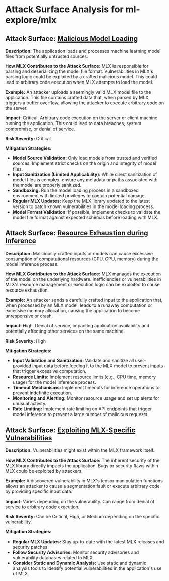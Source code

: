 # Attack Surface Analysis for ml-explore/mlx

## Attack Surface: [Malicious Model Loading](./attack_surfaces/malicious_model_loading.md)

**Description:** The application loads and processes machine learning model files from potentially untrusted sources.

**How MLX Contributes to the Attack Surface:** MLX is responsible for parsing and deserializing the model file format. Vulnerabilities in MLX's parsing logic could be exploited by a crafted malicious model. This could lead to arbitrary code execution when MLX attempts to load the model.

**Example:** An attacker uploads a seemingly valid MLX model file to the application. This file contains crafted data that, when parsed by MLX, triggers a buffer overflow, allowing the attacker to execute arbitrary code on the server.

**Impact:** Critical. Arbitrary code execution on the server or client machine running the application. This could lead to data breaches, system compromise, or denial of service.

**Risk Severity:** Critical

**Mitigation Strategies:**
* **Model Source Validation:** Only load models from trusted and verified sources. Implement strict checks on the origin and integrity of model files.
* **Input Sanitization (Limited Applicability):** While direct sanitization of model files is complex, ensure any metadata or paths associated with the model are properly sanitized.
* **Sandboxing:** Run the model loading process in a sandboxed environment with limited privileges to contain potential damage.
* **Regular MLX Updates:** Keep the MLX library updated to the latest version to patch known vulnerabilities in the model loading process.
* **Model Format Validation:** If possible, implement checks to validate the model file format against expected schemas before loading with MLX.

## Attack Surface: [Resource Exhaustion during Inference](./attack_surfaces/resource_exhaustion_during_inference.md)

**Description:**  Maliciously crafted inputs or models can cause excessive consumption of computational resources (CPU, GPU, memory) during the model inference process.

**How MLX Contributes to the Attack Surface:** MLX manages the execution of the model on the underlying hardware. Inefficiencies or vulnerabilities in MLX's resource management or execution logic can be exploited to cause resource exhaustion.

**Example:** An attacker sends a carefully crafted input to the application that, when processed by an MLX model, leads to a runaway computation or excessive memory allocation, causing the application to become unresponsive or crash.

**Impact:** High. Denial of service, impacting application availability and potentially affecting other services on the same machine.

**Risk Severity:** High

**Mitigation Strategies:**
* **Input Validation and Sanitization:**  Validate and sanitize all user-provided input data before feeding it to the MLX model to prevent inputs that trigger excessive computation.
* **Resource Limits:** Implement resource limits (e.g., CPU time, memory usage) for the model inference process.
* **Timeout Mechanisms:** Implement timeouts for inference operations to prevent indefinite execution.
* **Monitoring and Alerting:** Monitor resource usage and set up alerts for unusual activity.
* **Rate Limiting:** Implement rate limiting on API endpoints that trigger model inference to prevent a large number of malicious requests.

## Attack Surface: [Exploiting MLX-Specific Vulnerabilities](./attack_surfaces/exploiting_mlx-specific_vulnerabilities.md)

**Description:**  Vulnerabilities might exist within the MLX framework itself.

**How MLX Contributes to the Attack Surface:**  The inherent security of the MLX library directly impacts the application. Bugs or security flaws within MLX could be exploited by attackers.

**Example:** A discovered vulnerability in MLX's tensor manipulation functions allows an attacker to cause a segmentation fault or execute arbitrary code by providing specific input data.

**Impact:** Varies depending on the vulnerability. Can range from denial of service to arbitrary code execution.

**Risk Severity:** Can be Critical, High, or Medium depending on the specific vulnerability.

**Mitigation Strategies:**
* **Regular MLX Updates:**  Stay up-to-date with the latest MLX releases and security patches.
* **Follow Security Advisories:** Monitor security advisories and vulnerability databases related to MLX.
* **Consider Static and Dynamic Analysis:** Use static and dynamic analysis tools to identify potential vulnerabilities in the application's use of MLX.


